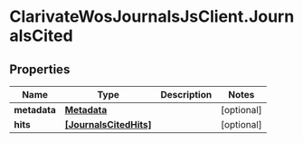 # ClarivateWosJournalsJsClient.JournalsCited

## Properties

Name | Type | Description | Notes
------------ | ------------- | ------------- | -------------
**metadata** | [**Metadata**](Metadata.md) |  | [optional] 
**hits** | [**[JournalsCitedHits]**](JournalsCitedHits.md) |  | [optional] 


